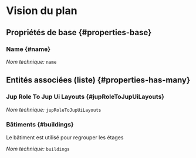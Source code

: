 # Vision du plan
<!--- THIS FILE IS GENERATED PLEASE DO NOT EDIT IT DIRECTLY --->



## Propriétés de base {#properties-base}

### Name {#name}



*Nom technique:* ```name```




## Entités associées (liste) {#properties-has-many}

###  Jup Role To Jup Ui Layouts {#jupRoleToJupUiLayouts}



*Nom technique:* ```jupRoleToJupUiLayouts```

### Bâtiments {#buildings}

Le bâtiment est utilisé pour regrouper les étages

*Nom technique:* ```buildings```




